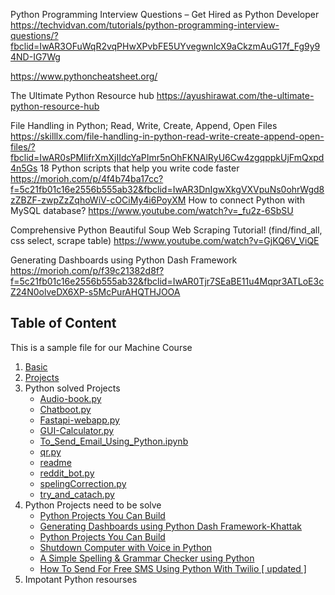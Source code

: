 Python Programming Interview Questions – Get Hired as Python Developer
https://techvidvan.com/tutorials/python-programming-interview-questions/?fbclid=IwAR3OFuWqR2vqPHwXPvbFE5UYvegwnlcX9aCkzmAuG17f_Fg9y94ND-IG7Wg


https://www.pythoncheatsheet.org/

The Ultimate Python Resource hub
https://ayushirawat.com/the-ultimate-python-resource-hub

File Handling in Python; Read, Write, Create, Append, Open Files
https://skilllx.com/file-handling-in-python-read-write-create-append-open-files/?fbclid=IwAR0sPMIifrXmXjIIdcYaPImr5nOhFKNAlRyU6Cw4zgqppkUjFmQxpd4n5Gs
18 Python scripts that help you write code faster
https://morioh.com/p/4f4b74ba17cc?f=5c21fb01c16e2556b555ab32&fbclid=IwAR3DnIgwXkgVXVpuNs0ohrWgd8zZBZF-zwpZzZqhoWiV-cOCiMy4i6PoyXM
How to connect Python with MySQL database?
https://www.youtube.com/watch?v=_fu2z-6SbSU

Comprehensive Python Beautiful Soup Web Scraping Tutorial! (find/find_all, css select, scrape table)
https://www.youtube.com/watch?v=GjKQ6V_ViQE

Generating Dashboards using Python Dash Framework
https://morioh.com/p/f39c21382d8f?f=5c21fb01c16e2556b555ab32&fbclid=IwAR0Tjr7SEaBE11u4Mqpr3ATLoE3cZ24N0olveDX6XP-s5McPurAHQTHJOOA

## Table of Content
This is a sample file for our Machine Course

1. [Basic](https://github.com/hussain0048/Python/tree/master/Basic)
2. [Projects](https://github.com/hussain0048/Python/tree/master/Projects)
3. Python solved Projects
   * [Audio-book.py](https://github.com/hussain0048/Python/blob/master/Projects/Audio_book.py)
   * [Chatboot.py](https://github.com/hussain0048/Python/blob/master/Projects/Chatboot.py)
   * [Fastapi-webapp.py](https://github.com/hussain0048/Python/blob/master/Projects/Fastapi-webapp.py)
   * [GUI-Calculator.py](https://github.com/hussain0048/Python/blob/master/Projects/GUI-Calculator.py)
   * [To_Send_Email_Using_Python.ipynb](https://github.com/hussain0048/Python/blob/master/Projects/To_Send_Email_Using_Python.ipynb)
   * [qr.py](https://github.com/hussain0048/Python/blob/master/Projects/qr.py)
   * [readme](https://github.com/hussain0048/Python/blob/master/Projects/readme)
   * [reddit_bot.py](https://github.com/hussain0048/Python/blob/master/Projects/reddit_bot.py)
   * [spelingCorrection.py](https://github.com/hussain0048/Python/blob/master/Projects/spelingCorrection.py)
   * [try_and_catach.py](https://github.com/hussain0048/Python/blob/master/Projects/try_and_catach.py)
  4. Python Projects need to be solve
     * [Python Projects You Can Build](https://realpython.com/tutorials/projects/)
     * [Generating Dashboards using Python Dash Framework-Khattak](https://morioh.com/p/f39c21382d8f?f=5c21fb01c16e2556b555ab32&fbclid=IwAR0Tjr7SEaBE11u4Mqpr3ATLoE3cZ24N0olveDX6XP-s5McPurAHQTHJOOA)
     * [Python Projects You Can Build](https://realpython.com/tutorials/projects/)
     * [Shutdown Computer with Voice in Python](https://www.youtube.com/watch?v=bFaOZFMi3J8)
     * [A Simple Spelling & Grammar Checker using Python](https://www.youtube.com/watch?v=mbV7gIsFOi0)
     * [How To Send For Free SMS Using Python With Twilio [ updated ]](https://www.youtube.com/watch?v=0BHsz-J3XSY)
  5. Impotant Python resourses
   

    



